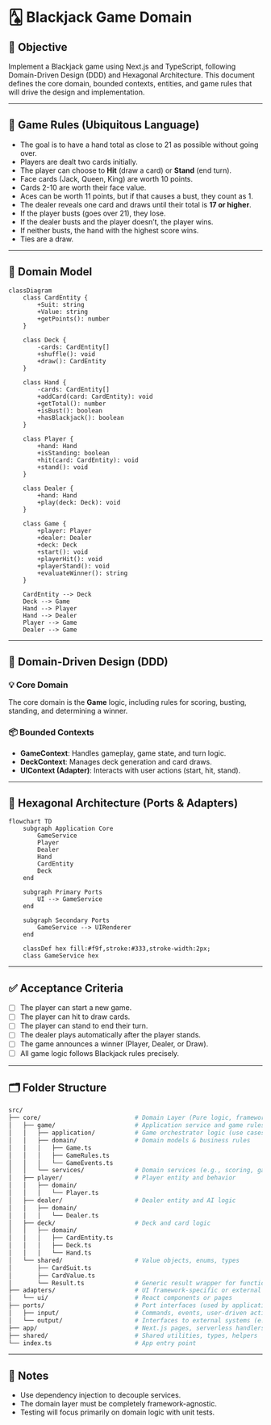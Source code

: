 # 🂡 Blackjack Game Domain

## 🎯 Objective
Implement a Blackjack game using Next.js and TypeScript, following Domain-Driven Design (DDD) and Hexagonal Architecture. This document defines the core domain, bounded contexts, entities, and game rules that will drive the design and implementation.

---

## 🧠 Game Rules (Ubiquitous Language)

- The goal is to have a hand total as close to 21 as possible without going over.
- Players are dealt two cards initially.
- The player can choose to **Hit** (draw a card) or **Stand** (end turn).
- Face cards (Jack, Queen, King) are worth 10 points.
- Cards 2-10 are worth their face value.
- Aces can be worth 11 points, but if that causes a bust, they count as 1.
- The dealer reveals one card and draws until their total is **17 or higher**.
- If the player busts (goes over 21), they lose.
- If the dealer busts and the player doesn’t, the player wins.
- If neither busts, the hand with the highest score wins.
- Ties are a draw.

---

## 🧱 Domain Model

```mermaid
classDiagram
    class CardEntity {
        +Suit: string
        +Value: string
        +getPoints(): number
    }

    class Deck {
        -cards: CardEntity[]
        +shuffle(): void
        +draw(): CardEntity
    }

    class Hand {
        -cards: CardEntity[]
        +addCard(card: CardEntity): void
        +getTotal(): number
        +isBust(): boolean
        +hasBlackjack(): boolean
    }

    class Player {
        +hand: Hand
        +isStanding: boolean
        +hit(card: CardEntity): void
        +stand(): void
    }

    class Dealer {
        +hand: Hand
        +play(deck: Deck): void
    }

    class Game {
        +player: Player
        +dealer: Dealer
        +deck: Deck
        +start(): void
        +playerHit(): void
        +playerStand(): void
        +evaluateWinner(): string
    }

    CardEntity --> Deck
    Deck --> Game
    Hand --> Player
    Hand --> Dealer
    Player --> Game
    Dealer --> Game
```

---

## 🧭 Domain-Driven Design (DDD)

### 💡 Core Domain
The core domain is the **Game** logic, including rules for scoring, busting, standing, and determining a winner.

### 📦 Bounded Contexts
- **GameContext**: Handles gameplay, game state, and turn logic.
- **DeckContext**: Manages deck generation and card draws.
- **UIContext (Adapter)**: Interacts with user actions (start, hit, stand).

---

## 🧩 Hexagonal Architecture (Ports & Adapters)

```mermaid
flowchart TD
    subgraph Application Core
        GameService
        Player
        Dealer
        Hand
        CardEntity
        Deck
    end

    subgraph Primary Ports
        UI --> GameService
    end

    subgraph Secondary Ports
        GameService --> UIRenderer
    end

    classDef hex fill:#f9f,stroke:#333,stroke-width:2px;
    class GameService hex
```

---

## ✅ Acceptance Criteria

- [ ] The player can start a new game.
- [ ] The player can hit to draw cards.
- [ ] The player can stand to end their turn.
- [ ] The dealer plays automatically after the player stands.
- [ ] The game announces a winner (Player, Dealer, or Draw).
- [ ] All game logic follows Blackjack rules precisely.

---

## 🗂 Folder Structure

```bash
src/
├── core/                          # Domain Layer (Pure logic, framework-agnostic)
│   ├── game/                      # Application service and game rules
│   │   ├── application/           # Game orchestrator logic (use cases)
│   │   ├── domain/                # Domain models & business rules
│   │   │   ├── Game.ts
│   │   │   ├── GameRules.ts
│   │   │   └── GameEvents.ts
│   │   └── services/              # Domain services (e.g., scoring, game resolution)
│   ├── player/                    # Player entity and behavior
│   │   ├── domain/
│   │   │   └── Player.ts
│   ├── dealer/                    # Dealer entity and AI logic
│   │   ├── domain/
│   │   │   └── Dealer.ts
│   ├── deck/                      # Deck and card logic
│   │   ├── domain/
│   │   │   ├── CardEntity.ts
│   │   │   ├── Deck.ts
│   │   │   └── Hand.ts
│   └── shared/                    # Value objects, enums, types
│       ├── CardSuit.ts
│       ├── CardValue.ts
│       └── Result.ts              # Generic result wrapper for functional error handling
├── adapters/                      # UI framework-specific or external world adapters
│   └── ui/                        # React components or pages
├── ports/                         # Port interfaces (used by application layer)
│   ├── input/                     # Commands, events, user-driven actions
│   └── output/                    # Interfaces to external systems (e.g., renderer)
├── app/                           # Next.js pages, serverless handlers, etc.
├── shared/                        # Shared utilities, types, helpers
└── index.ts                       # App entry point
```

---

## 📎 Notes

- Use dependency injection to decouple services.
- The domain layer must be completely framework-agnostic.
- Testing will focus primarily on domain logic with unit tests.
